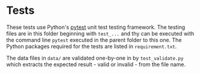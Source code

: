 # Tests

These tests use Python's [pytest](https://docs.pytest.org/en/stable/) unit test testing framework. The testing files are in this folder beginning with `test_...` and thy can be executed with the command line `pytest` executed in the parent folder to this one. The Python packages required for the tests are listed in `requirement.txt`. 

The data files in `data/` are validated one-by-one in by `test_validate.py` which extracts the expected result - valid or invalid - from the file name.
